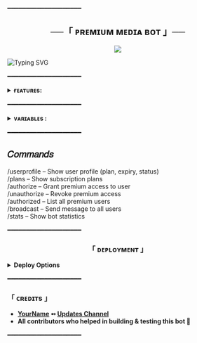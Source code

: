 ━━━━━━━━━━━━━━━━━━━━

<h2 align="center">
    ──「 ᴘʀᴇᴍɪᴜᴍ ᴍᴇᴅɪᴀ ʙᴏᴛ 」──
</h2>

<p align="center">
  <img src="https://graph.org/file/8581e33195ed8183a3253.jpg">
</p>

![Typing SVG](https://readme-typing-svg.herokuapp.com/?lines=PAID+MEDIA+BOT+SYSTEM!;CREATED+FOR+PREMIUM+USERS!;CATEGORIES+%26+SUBCATEGORIES!;SECURED+WITH+AUTO-DELETE!)

━━━━━━━━━━━━━━━━━━━━

<details><summary><b>ғᴇᴀᴛᴜʀᴇs:</b></summary>

• <b>Premium-Only Access:</b> Only authorized users can access videos.  
• <b>Payment Gateway:</b> Multiple plans (Daily / Weekly / Monthly / Lifetime).  
• <b>Manual Approval:</b> Admins verify payment proofs.  
• <b>User Profiles:</b> Check plan, expiry date, and status with <code>/profile</code>.  
• <b>Category System:</b> 4 main categories → 3 subcategories each.  
• <b>Video Flow:</b> Get Video / Next Video / Go Back menus.  
• <b>Auto-Delete:</b> All videos expire after 1 hour.  
• <b>Admin Panel:</b> Manage premium users, broadcast messages, view stats.  
• <b>Secure Channels:</b> Database channels are hidden & private.  
• <b>Logs:</b> User activity logged in private channel.  

<b>✨ More features & enhancements coming soon...</b>  
</details>

━━━━━━━━━━━━━━━━━━━━

<details><summary><b> ᴠᴀʀɪᴀʙʟᴇs :</b></summary>
  
## Required Variables
* `API_ID` – Your Telegram API ID (from my.telegram.org)  
* `API_HASH` – Your Telegram API Hash  
* `BOT_TOKEN` – Your bot token from @BotFather  
* `OWNER_ID` – Telegram ID of the Owner (full control)  
* `ADMINS` – Telegram IDs of admins (space/comma separated)  
* `MONGO_DB_URI` – MongoDB URI for database  
* `DB_NAME` – Database name  

## Optional Variables
* `LOG_CHANNEL` – Channel ID for bot logs  
* `PAYMENT_CHANNEL` – Channel/group ID where users send payment proofs  
* `SUPPORT_GROUP` – Link to your support group  
</details>

━━━━━━━━━━━━━━━━━━━━

## 𝐶𝑜𝑚𝑚𝑎𝑛𝑑𝑠

/userprofile – Show user profile (plan, expiry, status)  
/plans – Show subscription plans  
/authorize – Grant premium access to user  
/unauthorize – Revoke premium access  
/authorized – List all premium users  
/broadcast – Send message to all users  
/stats – Show bot statistics  

━━━━━━━━━━━━━━━━━━━━

<h3 align="center">「 ᴅᴇᴘʟᴏʏᴍᴇɴᴛ 」</h3>

<details>
<summary><b>Deploy Options</b></summary>

<h3 align="center">─「 Deploy on Heroku 」─</h3>
<p align="center"><a href="https://heroku.com/deploy?template=https://github.com/yourusername/premium-media-bot">
  <img src="https://www.herokucdn.com/deploy/button.svg" alt="Deploy On Heroku">
</a></p>

<h3 align="center">─「 Deploy on Koyeb 」─</h3>
<p align="center"><a href="https://app.koyeb.com/deploy?type=git&repository=github.com/yourusername/premium-media-bot&branch=master&name=media-bot">
  <img src="https://www.koyeb.com/static/images/deploy/button.svg" alt="Deploy On Koyeb">
</a></p>

<h3 align="center">─「 Deploy on Railway 」─</h3>
<p align="center"><a href="https://railway.app/deploy?template=https://github.com/yourusername/premium-media-bot">
     <img height="45px" src="https://railway.app/button.svg">
</a></p>

<h3 align="center">─「 Deploy on Render 」─</h3>
<p align="center"><a href="https://render.com/deploy?repo=https://github.com/yourusername/premium-media-bot">
<img src="https://render.com/images/deploy-to-render-button.svg" alt="Deploy to Render">
</a></p>

<h3 align="center">─「 Deploy on VPS 」─</h3>
<p>
<pre>
git clone https://github.com/yourusername/premium-media-bot
cd premium-media-bot
pip3 install -U -r requirements.txt
python3 bot.py
</pre>
</p>
</details>

━━━━━━━━━━━━━━━━━━━━

<h3>「 ᴄʀᴇᴅɪᴛs 」</h3>

- <b>[YourName](https://github.com/yourusername) ➻ [Updates Channel](https://t.me/yourchannel)</b>  
- <b>All contributors who helped in building & testing this bot 🖤</b>  

━━━━━━━━━━━━━━━━━━━━
